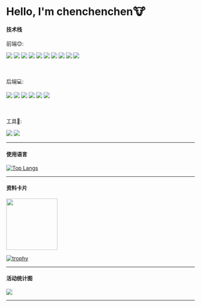 # Hello, I'm chenchenchen🐮

#### 技术栈
<div>
  <div>
    <p>前端😊:</p>
    <img src="https://img.shields.io/badge/HTML5-E34F26?style=for-the-badge&logo=HTML5&logoColor=white">
    <img src="https://img.shields.io/badge/CSS3-1572B6?style=for-the-badge&logo=CSS3&logoColor=white">
    <img src="https://img.shields.io/badge/Sass-CC6699?style=for-the-badge&logo=Sass&logoColor=white">
    <img src="https://img.shields.io/badge/Less-1D365D?style=for-the-badge&logo=Less&logoColor=white">
    <img src="https://img.shields.io/badge/JavaScript-F7DF1E?style=for-the-badge&logo=JavaScript&logoColor=white">
    <img src="https://img.shields.io/badge/TypeScript-3178C6?style=for-the-badge&logo=TypeScript&logoColor=white">
    <img src="https://img.shields.io/badge/jQuery-0769AD?style=for-the-badge&logo=jQuery&logoColor=white">
    <img src="https://img.shields.io/badge/Vue.js-4FC08D?style=for-the-badge&logo=Vue.js&logoColor=white">
    <img src="https://img.shields.io/badge/Webpack-8DD6F9?style=for-the-badge&logo=Webpack&logoColor=white">
    <img src="https://img.shields.io/badge/Vite-646CFF?style=for-the-badge&logo=Vite&logoColor=white">
  </div>
  <div>
    <br></br>
  </div>
  <div>
    <p>后端💻:</p>
    <img src="https://img.shields.io/badge/npm-CB3837?style=for-the-badge&logo=npm&logoColor=white">
    <img src="https://img.shields.io/badge/Node.js-339933?style=for-the-badge&logo=Node.js&logoColor=white">
    <img src="https://img.shields.io/badge/Koa-33333D?style=for-the-badge&logo=Koa&logoColor=white">
    <img src="https://img.shields.io/badge/Express-000000?style=for-the-badge&logo=Express&logoColor=white">
    <img src="https://img.shields.io/badge/MySQL-4479A1?style=for-the-badge&logo=MySQL&logoColor=white">
    <img src="https://img.shields.io/badge/NestJS-E0234E?style=for-the-badge&logo=NestJS&logoColor=white">
  </div>
    <div>
    <br></br>
  </div>
  <div>
    <p>工具🔧:</p>
    <img src="https://img.shields.io/badge/Git-F05032?style=for-the-badge&logo=Git&logoColor=white">
    <img src="https://img.shields.io/badge/Google Chrome-4285F4?style=for-the-badge&logo=Google Chrome&logoColor=white">
  </div>
</div>

<hr/>

#### 使用语言
[![Top Langs](https://github-readme-stats.vercel.app/api/top-langs/?username=Rainchen0504&layout=compact&langs_count=8&card_width=445)](https://github.com/anuraghazra/github-readme-stats)

<hr/>

#### 资料卡片
<div align="left"> 
  <img height="137px" src="https://github-readme-stats.vercel.app/api?username=Rainchen0504&hide_title=true&hide_border=true&show_icons=trueline_height=21&text_color=000&icon_color=000&bg_color=0,ea6161,ffc64d,fffc4d,52fa5a&theme=graywhite" /> 
</div>

[![trophy](https://github-profile-trophy.vercel.app/?username=Rainchen0504&theme=onedark)](https://github.com/Rainchen0504/github-profile-trophy)

<hr/>

#### 活动统计图
<div align="left"> <img src="https://activity-graph.herokuapp.com/graph?username=Rainchen0504&theme=xcode" /> </div>

<hr/>

<!--
**mlldxe/mlldxe** is a ✨ _special_ ✨ repository because its `README.md` (this file) appears on your GitHub profile.

Here are some ideas to get you started:

- 🔭 I’m currently working on ...
- 🌱 I’m currently learning ...
- 👯 I’m looking to collaborate on ...
- 🤔 I’m looking for help with ...
- 💬 Ask me about ...
- 📫 How to reach me: ...
- 😄 Pronouns: ...
- ⚡ Fun fact: ...
-->
